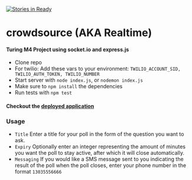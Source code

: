 [![Stories in Ready](https://badge.waffle.io/jasonpilz/crowdsource.png?label=ready&title=Ready)](https://waffle.io/jasonpilz/crowdsource)
# crowdsource (AKA Realtime)

#### Turing M4 Project using socket.io and express.js

* Clone repo
* For twilio: Add these vars to your environment: `TWILIO_ACCOUNT_SID, TWILIO_AUTH_TOKEN, TWILIO_NUMBER`
* Start server with `node index.js`, or `nodemon index.js`
* Make sure to `npm install` the dependencies
* Run tests with `npm test`

#### Checkout the [deployed application](https://turingcrowdsource.herokuapp.com/)

### Usage

* `Title` Enter a title for your poll in the form of the question you want to ask.
* `Expiry` Optionally enter an integer representing the amount of minutes you want the
poll to stay active, after which it will close automatically.
* `Messaging` If you would like a SMS message sent to you indicating the result
of the poll when the poll closes, enter your phone number in the format `13035556666`
